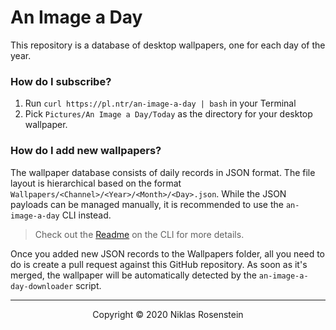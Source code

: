 # An Image a Day

This repository is a database of desktop wallpapers, one for each day of the year.

### How do I subscribe?

1. Run `curl https://pl.ntr/an-image-a-day | bash` in your Terminal
2. Pick `Pictures/An Image a Day/Today` as the directory for your desktop wallpaper.

### How do I add new wallpapers?

The wallpaper database consists of daily records in JSON format. The file layout is hierarchical
based on the format `Wallpapers/<Channel>/<Year>/<Month>/<Day>.json`. While the JSON payloads can
be managed manually, it is recommended to use the `an-image-a-day` CLI instead.

> Check out the [Readme](an-image-a-day/README.md) on the CLI for more details.

Once you added new JSON records to the Wallpapers folder, all you need to do is create a
pull request against this GitHub repository. As soon as it's merged, the wallpaper will
be automatically detected by the `an-image-a-day-downloader` script.

---

<p align="center">Copyright &copy; 2020 Niklas Rosenstein</p>
